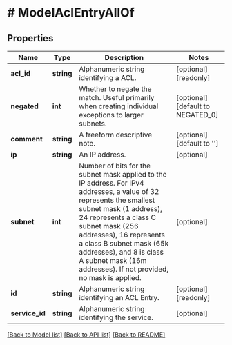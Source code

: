 # # ModelAclEntryAllOf

## Properties

Name | Type | Description | Notes
------------ | ------------- | ------------- | -------------
**acl_id** | **string** | Alphanumeric string identifying a ACL. | [optional] [readonly]
**negated** | **int** | Whether to negate the match. Useful primarily when creating individual exceptions to larger subnets. | [optional] [default to NEGATED_0]
**comment** | **string** | A freeform descriptive note. | [optional] [default to '']
**ip** | **string** | An IP address. | [optional]
**subnet** | **int** | Number of bits for the subnet mask applied to the IP address.  For IPv4 addresses, a value of 32 represents the smallest subnet mask (1 address), 24 represents a class C subnet mask (256 addresses), 16 represents a class B subnet mask (65k addresses),  and 8 is class A subnet mask (16m addresses). If not provided, no mask is applied. | [optional]
**id** | **string** | Alphanumeric string identifying an ACL Entry. | [optional] [readonly]
**service_id** | **string** | Alphanumeric string identifying the service. | [optional]

[[Back to Model list]](../../README.md#models) [[Back to API list]](../../README.md#endpoints) [[Back to README]](../../README.md)

